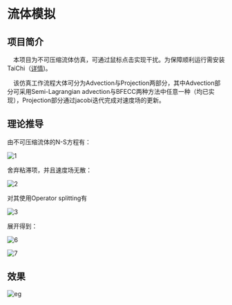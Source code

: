 # 流体模拟

## 项目简介

&#8194;&#8194;本项目为不可压缩流体仿真，可通过鼠标点击实现干扰。为保障顺利运行需安装TaiChi（[详情](https://github.com/taichi-dev/taichi))。

&#8194;&#8194;该仿真工作流程大体可分为Advection与Projection两部分，其中Advection部分可采用Semi-Lagrangian advection与BFECC两种方法中任意一种（均已实现），Projection部分通过jacobi迭代完成对速度场的更新。

## 理论推导
由不可压缩流体的N-S方程有：

![1](https://dm2305files.storage.live.com/y4m8gmMYmJW97WQDGFWs-8bUU4uo4mC2b44ex7LHnEcIIa7MdcmEa2dAorZdSvlreftboz3QFsB0mqp43CmMARRIlmyKZR341Nc_SPrIa2mm7-yR4gCKFaLV0u9xnggnh6NMI6DIjgN4PAHGnbk4QUUbimA9tMYz2pewmwYp_2WYbvoC3eIDAF2rfBxzoO9HNZ3?width=478&height=96&cropmode=none)

舍弃粘滞项，并且速度场无散：

![2](https://dm2305files.storage.live.com/y4mEdjgGeaqr_3Iv5dsjOL7g8Hx2ESkRVNdqDfxWUvmHD0PUje33iZN_3UApdbGLONxMMGzvSfwjIEbSPR-PTQw4xSHx4MUP1k86YCynWhTZXA-PajdPllCKI2QsfJ6pSwm2YETHVCSV7gw-kA9lbm6D3TUKNfzSc8s6avqCbRasc-5UsBbmKIxlgOm7HBWbwpv?width=438&height=90&cropmode=none)


对其使用Operator splitting有

![3](https://dm2305files.storage.live.com/y4mnTiSHWrjogYV8OBHxVHOWGfY1r5h0RDM8QUeoYlDgVZ8Nk6x7ss4hzAmahLiBZ4Fv6D8aSzCd08bVElQ-Y_On-lpHVCflW9SPUEwWa2PkXzZC35R917aQ6jTOfOBsNq99WcqL8j5LFEgRD7wrFpozLBNoQbkMStZkgpFqCBrQptF5wxaSmLSaugUzVvjOpsV?width=480&height=356&cropmode=none)

展开得到：

![6](https://dm2305files.storage.live.com/y4m7mT50m45LG0K8ltBLQxtxa-9Ut2uOy4WLqyCrSAYHbjYI7qpnRYMn2_Pj3tSCCEMnyo3lRnroHtlZ2k7lNazpRc2Iys5MeqgYtmsXh__6--GGgOdGEO3Jh-aiDAAkXHplS5N7ZUVo2tg-Gcd-xE4a-oR2BZ-1fEVuctTJb6cMGElfMyz0kOX1-uT98p1QlpY?width=667&height=542&cropmode=none)

![7](https://dm2305files.storage.live.com/y4mkz8caLwyXuIz2ik0TG2YlyaN8hHal8wZRZ8JkYxryw7AcNHHaU0xH8D1AjTGGIu0y1_amjTKDC9y3eva3pBIPzlULKR31GBPlvJdCBYl-pYzLRh-BeEIZ6A9ml3V3xNeMlsUn0QrVEmfJ6KfYx53OiwtXEQn6rTWWu3SiGSnfS4TEZwFqE_gpu_Lhah8msOy?width=1058&height=315&cropmode=none)

## 效果
![eg](https://dm2305files.storage.live.com/y4mkpCPA32QKBUxDh_jJk5fszGo6bAKMxK26SmYssXwXAl27AUlE_F7vFYNOa9pwx1RmxQJzujYTWTSA7tghTKavLxcwWTcPwTEUmAi8IhbwzJ63dVzS9qiwUgyFVceNlYmgmU3dC5UCAbDx4npzlCNr8KbB8alrPrWIkiil-Fzdq_crM7VLbYEBsKa4Xk7tfV_?width=513&height=519&cropmode=none)
